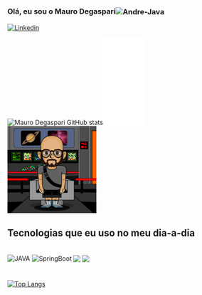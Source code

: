 ### Olá, eu sou o Mauro Degaspari<img align="center" alt="Andre-Java" height="30" width="40" src="https://cdn.jsdelivr.net/gh/devicons/devicon/icons/java/java-original-wordmark.svg">

[![Linkedin](https://img.shields.io/badge/LinkedIn-0077B5?style=for-the-badge&logo=linkedin&logoColor=white)](https://www.linkedin.com/in/mauro-degaspari-682657159/)

![Mauro Degaspari GitHub stats](https://github-readme-stats.vercel.app/api?username=MauroDegaspari&show_icons=true&theme=dark)<img src ="https://github.com/MauroDegaspari/Graficos/blob/master/img-readme/espaco.png"  width = "93" height = "195"><img src ="https://github.com/MauroDegaspari/Graficos/blob/master/img-readme/avatar_1636027679297.png"  width = "200" height = "195">





## Tecnologias que eu uso no meu dia-a-dia
<div style="display: inline_block"><br/>
    <img align="center" alt="JAVA" src="https://img.shields.io/badge/Java-ED8B00?style=for-the-badge&logo=java&logoColor=white"</>
    <img align="center" alt="SpringBoot" src="https://img.shields.io/badge/Spring-6DB33F?style=for-the-badge&logo=spring&logoColor=white"</>
    <img align="center" src="https://img.shields.io/badge/HTML5-E34F26?style=for-the-badge&logo=html5&logoColor=white"</>
    <img align="center" src="https://img.shields.io/badge/CSS3-1572B6?style=for-the-badge&logo=css3&logoColor=white"</>
  
  <br>
 </div> 
 
 #
[![Top Langs](https://github-readme-stats.vercel.app/api/top-langs/?username=MauroDegaspari&layout=compact)](https://github.com/anuraghazra/github-readme-stats)


